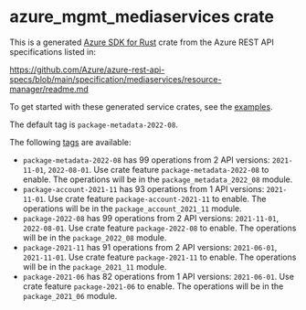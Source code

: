 # azure_mgmt_mediaservices crate

This is a generated [Azure SDK for Rust](https://github.com/Azure/azure-sdk-for-rust) crate from the Azure REST API specifications listed in:

https://github.com/Azure/azure-rest-api-specs/blob/main/specification/mediaservices/resource-manager/readme.md

To get started with these generated service crates, see the [examples](https://github.com/Azure/azure-sdk-for-rust/blob/main/services/README.md#examples).

The default tag is `package-metadata-2022-08`.

The following [tags](https://github.com/Azure/azure-sdk-for-rust/blob/main/services/tags.md) are available:

- `package-metadata-2022-08` has 99 operations from 2 API versions: `2021-11-01`, `2022-08-01`. Use crate feature `package-metadata-2022-08` to enable. The operations will be in the `package_metadata_2022_08` module.
- `package-account-2021-11` has 93 operations from 1 API versions: `2021-11-01`. Use crate feature `package-account-2021-11` to enable. The operations will be in the `package_account_2021_11` module.
- `package-2022-08` has 99 operations from 2 API versions: `2021-11-01`, `2022-08-01`. Use crate feature `package-2022-08` to enable. The operations will be in the `package_2022_08` module.
- `package-2021-11` has 91 operations from 2 API versions: `2021-06-01`, `2021-11-01`. Use crate feature `package-2021-11` to enable. The operations will be in the `package_2021_11` module.
- `package-2021-06` has 82 operations from 1 API versions: `2021-06-01`. Use crate feature `package-2021-06` to enable. The operations will be in the `package_2021_06` module.